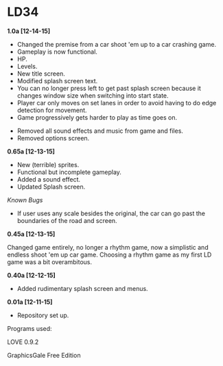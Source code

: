# LD34

**1.0a [12-14-15]**

+ Changed the premise from a car shoot 'em up to a car crashing game.
+ Gameplay is now functional.
+ HP.
+ Levels.
+ New title screen.
+ Modified splash screen text.
+ You can no longer press left to get past splash screen because it changes window size when switching into start state.
+ Player car only moves on set lanes in order to avoid having to do edge detection for movement.
+ Game progressively gets harder to play as time goes on.

- Removed all sound effects and music from game and files.
- Removed options screen.

**0.65a [12-13-15]**

+ New (terrible) sprites.
+ Functional but incomplete gameplay.
+ Added a sound effect.
+ Updated Splash screen.

*Known Bugs*

+ If user uses any scale besides the original, the car can go past the boundaries of the road and screen.

**0.45a [12-13-15]**

Changed game entirely, no longer a rhythm game, now a simplistic and endless shoot 'em up car game.
Choosing a rhythm game as my first LD game was a bit overambitous.

**0.40a [12-12-15]**

+ Added rudimentary splash screen and menus.

**0.01a [12-11-15]**

* Repository set up.

Programs used:

LOVE 0.9.2

GraphicsGale Free Edition
